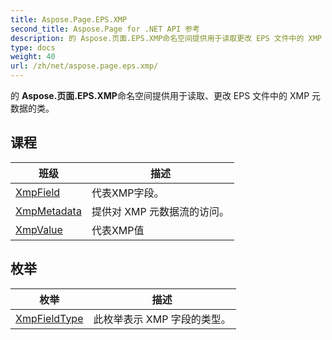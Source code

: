 ```yaml
---
title: Aspose.Page.EPS.XMP
second_title: Aspose.Page for .NET API 参考
description: 的 Aspose.页面.EPS.XMP命名空间提供用于读取更改 EPS 文件中的 XMP 元数据的类
type: docs
weight: 40
url: /zh/net/aspose.page.eps.xmp/
---
```

的 **Aspose.页面.EPS.XMP**命名空间提供用于读取、更改 EPS 文件中的 XMP 元数据的类。

## 课程

| 班级 | 描述 |
| --- | --- |
| [XmpField](./xmpfield/) | 代表XMP字段。 |
| [XmpMetadata](./xmpmetadata/) | 提供对 XMP 元数据流的访问。 |
| [XmpValue](./xmpvalue/) | 代表XMP值 |
## 枚举

| 枚举 | 描述 |
| --- | --- |
| [XmpFieldType](./xmpfieldtype/) | 此枚举表示 XMP 字段的类型。 |


